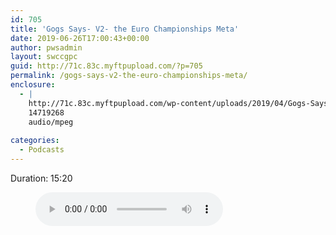 ```yaml
---
id: 705
title: 'Gogs Says- V2- the Euro Championships Meta'
date: 2019-06-26T17:00:43+00:00
author: pwsadmin
layout: swccgpc
guid: http://71c.83c.myftpupload.com/?p=705
permalink: /gogs-says-v2-the-euro-championships-meta/
enclosure:
  - |
    http://71c.83c.myftpupload.com/wp-content/uploads/2019/04/Gogs-Says-V2-the-Euro-Championships-Meta.mp3
    14719268
    audio/mpeg
    
categories:
  - Podcasts
---
```

 

Duration: 15:20<figure class="wp-block-audio"><audio controls src="http://71c.83c.myftpupload.com/wp-content/uploads/2019/04/Gogs-Says-V2-the-Euro-Championships-Meta.mp3"></audio></figure>